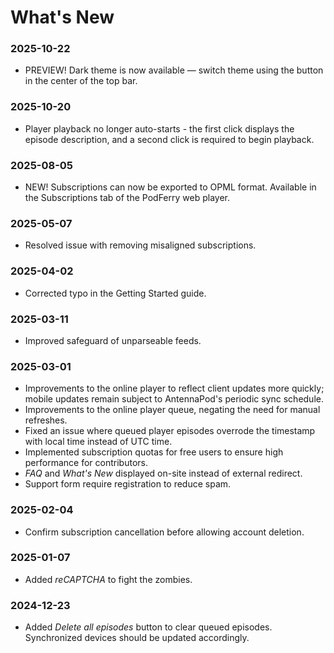 # What's New

### 2025-10-22
* PREVIEW! Dark theme is now available — switch theme using the button in the center of the top bar.

### 2025-10-20
* Player playback no longer auto-starts - the first click displays the episode description, and a second click is required to begin playback.

### 2025-08-05
* NEW! Subscriptions can now be exported to OPML format. Available in the Subscriptions tab of the PodFerry web player.
 
### 2025-05-07
* Resolved issue with removing misaligned subscriptions.

### 2025-04-02
* Corrected typo in the Getting Started guide.

### 2025-03-11
* Improved safeguard of unparseable feeds.

### 2025-03-01 
* Improvements to the online player to reflect client updates more quickly; mobile updates remain subject to AntennaPod's periodic sync schedule.
* Improvements to the online player queue, negating the need for manual refreshes.
* Fixed an issue where queued player episodes overrode the timestamp with local time instead of UTC time.
* Implemented subscription quotas for free users to ensure high performance for contributors.
* _FAQ_ and _What's New_ displayed on-site instead of external redirect.
* Support form require registration to reduce spam.

### 2025-02-04
* Confirm subscription cancellation before allowing account deletion.

### 2025-01-07
* Added *reCAPTCHA* to fight the zombies.

### 2024-12-23
* Added *Delete all episodes* button to clear queued episodes. Synchronized devices should be updated accordingly.
